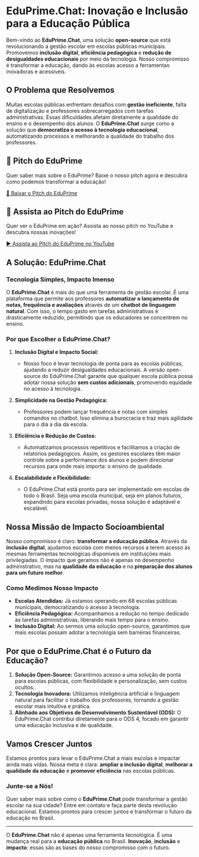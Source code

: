 # EduPrime.Chat: Inovação e Inclusão para a Educação Pública

Bem-vindo ao **EduPrime.Chat**, uma solução **open-source** que está revolucionando a gestão escolar em escolas públicas municipais. Promovemos **inclusão digital**, **eficiência pedagógica** e **redução de desigualdades educacionais** por meio da tecnologia. Nosso compromisso é transformar a educação, dando às escolas acesso a ferramentas inovadoras e acessíveis.

## O Problema que Resolvemos

Muitas escolas públicas enfrentam desafios com **gestão ineficiente**, falta de digitalização e professores sobrecarregados com tarefas administrativas. Essas dificuldades afetam diretamente a qualidade do ensino e o desempenho dos alunos. O **EduPrime.Chat** surge como a solução que **democratiza o acesso à tecnologia educacional**, automatizando processos e melhorando a qualidade do trabalho dos professores.

## 📄 Pitch do EduPrime

Quer saber mais sobre o EduPrime? Baixe o nosso pitch agora e descubra como podemos transformar a educação!

[🚀 Baixar o Pitch do EduPrime](eduprime.chat.pdf)

## 🎥 Assista ao Pitch do EduPrime

Quer ver o EduPrime em ação? Assista ao nosso pitch no YouTube e descubra nossas inovações!

[▶️ Assista ao Pitch do EduPrime no YouTube](https://www.youtube.com/watch?v=Sxc3oBB-61Q)


## A Solução: EduPrime.Chat

### Tecnologia Simples, Impacto Imenso
O **EduPrime.Chat** é mais do que uma ferramenta de gestão escolar. É uma plataforma que permite aos professores **automatizar o lançamento de notas, frequência e avaliações** através de um **chatbot de linguagem natural**. Com isso, o tempo gasto em tarefas administrativas é drasticamente reduzido, permitindo que os educadores se concentrem no ensino.

### Por que Escolher o EduPrime.Chat?

1. **Inclusão Digital e Impacto Social:** 
   - Nosso foco é levar tecnologia de ponta para as escolas públicas, ajudando a reduzir desigualdades educacionais. A versão open-source do EduPrime.Chat garante que qualquer escola pública possa adotar nossa solução **sem custos adicionais**, promovendo equidade no acesso à tecnologia.

2. **Simplicidade na Gestão Pedagógica:**
   - Professores podem lançar frequência e notas com simples comandos no chatbot. Isso elimina a burocracia e traz mais agilidade para o dia a dia da escola.

3. **Eficiência e Redução de Custos:**
   - Automatizamos processos repetitivos e facilitamos a criação de relatórios pedagógicos. Assim, os gestores escolares têm maior controle sobre a performance dos alunos e podem direcionar recursos para onde mais importa: o ensino de qualidade.

4. **Escalabilidade e Flexibilidade:**
   - O EduPrime.Chat está pronto para ser implementado em escolas de todo o Brasil. Seja uma escola municipal, seja em planos futuros, expandindo para escolas privadas, nossa solução é adaptável e escalável.

## Nossa Missão de Impacto Socioambiental

Nosso compromisso é claro: **transformar a educação pública**. Através da **inclusão digital**, ajudamos escolas com menos recursos a terem acesso às mesmas ferramentas tecnológicas disponíveis em instituições mais privilegiadas. O impacto que geramos não é apenas no desempenho administrativo, mas na **qualidade da educação** e na **preparação dos alunos para um futuro melhor**.

### Como Medimos Nosso Impacto

- **Escolas Atendidas:** Já estamos operando em 68 escolas públicas municipais, democratizando o acesso à tecnologia.
- **Eficiência Pedagógica:** Acompanhamos a redução no tempo dedicado às tarefas administrativas, liberando mais tempo para o ensino.
- **Inclusão Digital:** Ao sermos uma solução open-source, garantimos que mais escolas possam adotar a tecnologia sem barreiras financeiras.

## Por que o EduPrime.Chat é o Futuro da Educação?

1. **Solução Open-Source:** Garantimos acesso a uma solução de ponta para escolas públicas, com flexibilidade e personalização, sem custos ocultos.
2. **Tecnologia Inovadora:** Utilizamos inteligência artificial e linguagem natural para facilitar o trabalho dos professores, tornando a gestão escolar mais intuitiva e prática.
3. **Alinhado aos Objetivos de Desenvolvimento Sustentável (ODS):** O EduPrime.Chat contribui diretamente para o ODS 4, focado em garantir uma educação inclusiva e de qualidade.

## Vamos Crescer Juntos
Estamos prontos para levar o EduPrime.Chat a mais escolas e impactar ainda mais vidas. Nossa meta é clara: **ampliar a inclusão digital**, **melhorar a qualidade da educação** e **promover eficiência** nas escolas públicas.

### Junte-se a Nós!

Quer saber mais sobre como o **EduPrime.Chat** pode transformar a gestão escolar na sua cidade? Entre em contato e faça parte desta revolução educacional. Estamos prontos para crescer juntos e transformar o futuro da educação no Brasil.

---

O **EduPrime.Chat** não é apenas uma ferramenta tecnológica. É uma mudança real para a **educação pública** no Brasil. **Inovação**, **inclusão** e **impacto**: essas são as bases do nosso compromisso com o futuro.
